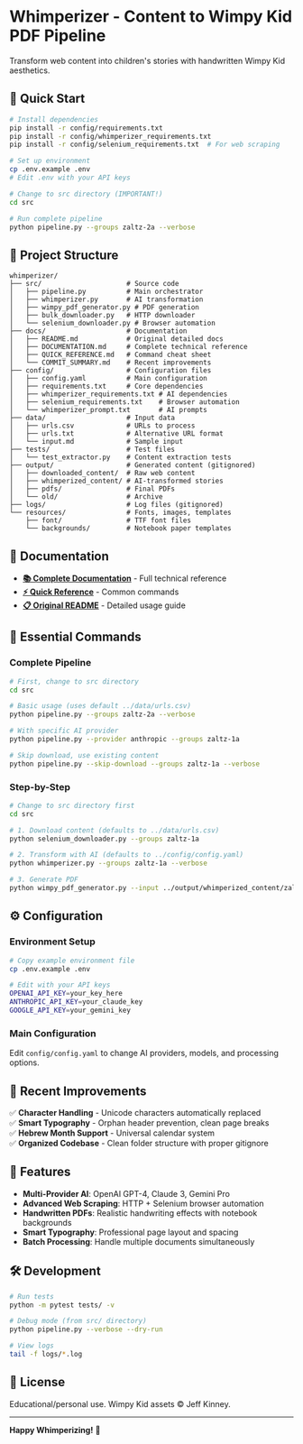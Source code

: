 # Whimperizer - Content to Wimpy Kid PDF Pipeline

Transform web content into children's stories with handwritten Wimpy Kid aesthetics.

## 🚀 Quick Start

```bash
# Install dependencies
pip install -r config/requirements.txt
pip install -r config/whimperizer_requirements.txt
pip install -r config/selenium_requirements.txt  # For web scraping

# Set up environment
cp .env.example .env
# Edit .env with your API keys

# Change to src directory (IMPORTANT!)
cd src

# Run complete pipeline
python pipeline.py --groups zaltz-2a --verbose
```

## 📁 Project Structure

```
whimperizer/
├── src/                     # Source code
│   ├── pipeline.py          # Main orchestrator
│   ├── whimperizer.py       # AI transformation
│   ├── wimpy_pdf_generator.py # PDF generation
│   ├── bulk_downloader.py   # HTTP downloader
│   └── selenium_downloader.py # Browser automation
├── docs/                    # Documentation
│   ├── README.md            # Original detailed docs
│   ├── DOCUMENTATION.md     # Complete technical reference
│   ├── QUICK_REFERENCE.md   # Command cheat sheet
│   └── COMMIT_SUMMARY.md    # Recent improvements
├── config/                  # Configuration files
│   ├── config.yaml          # Main configuration
│   ├── requirements.txt     # Core dependencies
│   ├── whimperizer_requirements.txt # AI dependencies
│   ├── selenium_requirements.txt    # Browser automation
│   └── whimperizer_prompt.txt       # AI prompts
├── data/                    # Input data
│   ├── urls.csv             # URLs to process
│   ├── urls.txt             # Alternative URL format
│   └── input.md             # Sample input
├── tests/                   # Test files
│   └── test_extractor.py    # Content extraction tests
├── output/                  # Generated content (gitignored)
│   ├── downloaded_content/  # Raw web content
│   ├── whimperized_content/ # AI-transformed stories
│   ├── pdfs/                # Final PDFs
│   └── old/                 # Archive
├── logs/                    # Log files (gitignored)
└── resources/               # Fonts, images, templates
    ├── font/                # TTF font files
    └── backgrounds/         # Notebook paper templates
```

## 📖 Documentation

- **[📚 Complete Documentation](docs/DOCUMENTATION.md)** - Full technical reference
- **[⚡ Quick Reference](docs/QUICK_REFERENCE.md)** - Common commands
- **[📋 Original README](docs/README.md)** - Detailed usage guide

## 🎯 Essential Commands

### Complete Pipeline
```bash
# First, change to src directory
cd src

# Basic usage (uses default ../data/urls.csv)
python pipeline.py --groups zaltz-2a --verbose

# With specific AI provider
python pipeline.py --provider anthropic --groups zaltz-1a

# Skip download, use existing content
python pipeline.py --skip-download --groups zaltz-1a --verbose
```

### Step-by-Step
```bash
# Change to src directory first
cd src

# 1. Download content (defaults to ../data/urls.csv)
python selenium_downloader.py --groups zaltz-1a

# 2. Transform with AI (defaults to ../config/config.yaml)
python whimperizer.py --groups zaltz-1a --verbose

# 3. Generate PDF
python wimpy_pdf_generator.py --input ../output/whimperized_content/zaltz-1a-*.md --output ../output/zaltz-1a.pdf
```

## ⚙️ Configuration

### Environment Setup
```bash
# Copy example environment file
cp .env.example .env

# Edit with your API keys
OPENAI_API_KEY=your_key_here
ANTHROPIC_API_KEY=your_claude_key
GOOGLE_API_KEY=your_gemini_key
```

### Main Configuration
Edit `config/config.yaml` to change AI providers, models, and processing options.

## 🔧 Recent Improvements

✅ **Character Handling** - Unicode characters automatically replaced  
✅ **Smart Typography** - Orphan header prevention, clean page breaks  
✅ **Hebrew Month Support** - Universal calendar system  
✅ **Organized Codebase** - Clean folder structure with proper gitignore  

## 🎨 Features

- **Multi-Provider AI**: OpenAI GPT-4, Claude 3, Gemini Pro
- **Advanced Web Scraping**: HTTP + Selenium browser automation  
- **Handwritten PDFs**: Realistic handwriting effects with notebook backgrounds
- **Smart Typography**: Professional page layout and spacing
- **Batch Processing**: Handle multiple documents simultaneously

## 🛠️ Development

```bash
# Run tests
python -m pytest tests/ -v

# Debug mode (from src/ directory)
python pipeline.py --verbose --dry-run

# View logs
tail -f logs/*.log
```

## 📄 License

Educational/personal use. Wimpy Kid assets © Jeff Kinney.

---

**Happy Whimperizing!** 🎉